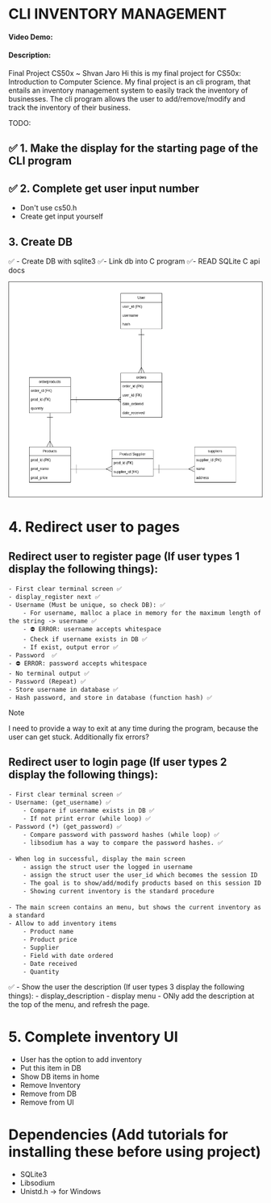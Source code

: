 # CLI INVENTORY MANAGEMENT
#### Video Demo: <URL HERE>
#### Description: 
Final Project CS50x ~ Shvan Jaro
Hi this is my final project for CS50x: Introduction to Computer Science.
My final project is an cli program, that entails an inventory management system to easily track the inventory of businesses. 
The cli program allows the user to add/remove/modify and track the inventory of their business.

TODO:
## ✅ 1. Make the display for the starting page of the CLI program 

## ✅ 2. Complete get user input number
- Don't use cs50.h
- Create get input yourself 

## 3. Create DB
✅ - Create DB with sqlite3
✅- Link db into C program
✅- READ SQLite C api docs

![Database](assets/DB-finalproject.png)

# 4. Redirect user to pages
## Redirect user to register page (If user types 1 display the following things):
    - First clear terminal screen ✅
    - display_register next ✅
    - Username (Must be unique, so check DB): ✅
        - For username, malloc a place in memory for the maximum length of the string -> username ✅
        - ⛔ ERROR: username accepts whitespace 
        - Check if username exists in DB ✅
        - If exist, output error ✅
    - Password  ✅
    - ⛔ ERROR: password accepts whitespace
    - No terminal output ✅
    - Password (Repeat) ✅
    - Store username in database ✅
    - Hash password, and store in database (function hash) ✅

> [!NOTE]
 > I need to provide a way to exit at any time during the program, because the user can get stuck.
 > Additionally fix errors?

## Redirect user to login page (If user types 2 display the following things):
    - First clear terminal screen ✅
    - Username: (get_username) ✅
        - Compare if username exists in DB ✅
        - If not print error (while loop) ✅
    - Password (*) (get_password) ✅
        - Compare password with password hashes (while loop) ✅
        - libsodium has a way to compare the password hashes. ✅

    - When log in successful, display the main screen
        - assign the struct user the logged in username
        - assign the struct user the user_id which becomes the session ID
        - The goal is to show/add/modify products based on this session ID
        - Showing current inventory is the standard procedure 

    - The main screen contains an menu, but shows the current inventory as a standard
    - Allow to add inventory items
        - Product name
        - Product price
        - Supplier
        - Field with date ordered
        - Date received
        - Quantity

✅ - Show the user the description (If user types 3 display the following things):
    - display_description
    - display menu
    - ONly add the description at the top of the menu, and refresh the page. 


# 5. Complete inventory UI
- User has the option to add inventory
- Put this item in DB
- Show DB items in home 
- Remove Inventory
- Remove from DB
- Remove from UI
  
# Dependencies (Add tutorials for installing these before using project)
- SQLite3
- Libsodium
- Unistd.h -> for Windows
